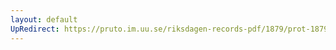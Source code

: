 ```yaml
---
layout: default
UpRedirect: https://pruto.im.uu.se/riksdagen-records-pdf/1879/prot-1879--ak--026/prot-1879--ak--026_002.pdf
---
```

